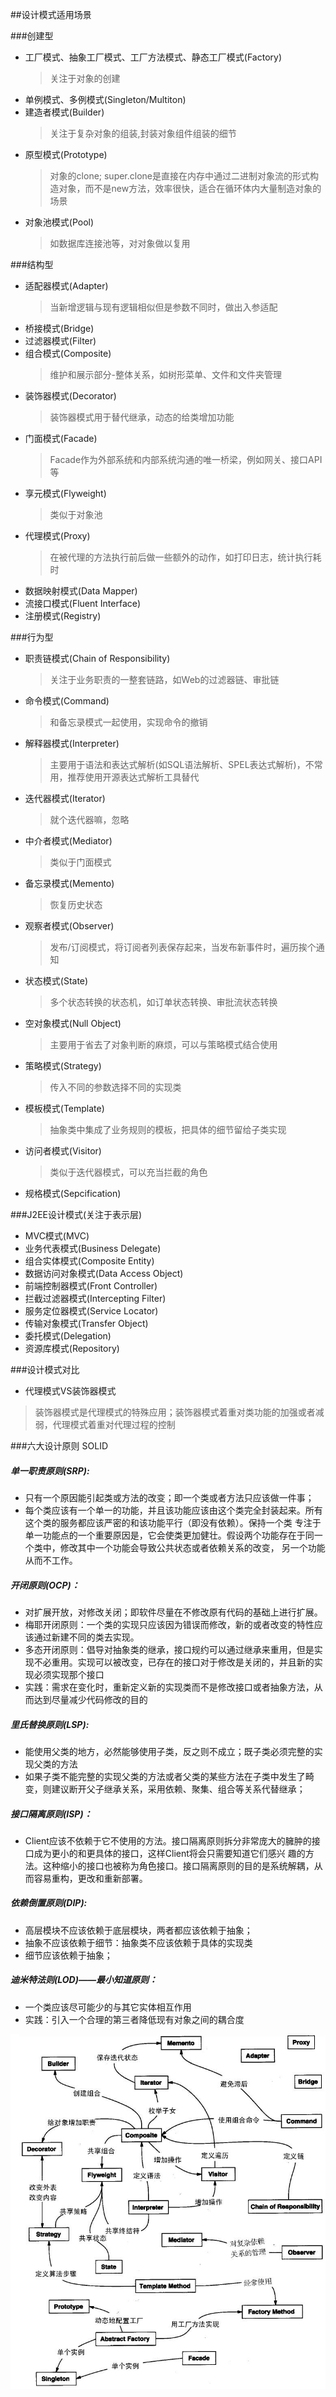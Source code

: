 ##设计模式适用场景

###创建型
- 工厂模式、抽象工厂模式、工厂方法模式、静态工厂模式(Factory)
    > 关注于对象的创建
- 单例模式、多例模式(Singleton/Multiton)
- 建造者模式(Builder)
    > 关注于复杂对象的组装,封装对象组件组装的细节
- 原型模式(Prototype)
    > 对象的clone; super.clone是直接在内存中通过二进制对象流的形式构造对象，而不是new方法，效率很快，适合在循环体内大量制造对象的场景
- 对象池模式(Pool)
    > 如数据库连接池等，对对象做以复用

###结构型
- 适配器模式(Adapter)
    > 当新增逻辑与现有逻辑相似但是参数不同时，做出入参适配
- 桥接模式(Bridge)
- 过滤器模式(Filter)
- 组合模式(Composite)
    > 维护和展示部分-整体关系，如树形菜单、文件和文件夹管理
- 装饰器模式(Decorator)
    > 装饰器模式用于替代继承，动态的给类增加功能
- 门面模式(Facade)
    > Facade作为外部系统和内部系统沟通的唯一桥梁，例如网关、接口API等
- 享元模式(Flyweight)
    > 类似于对象池
- 代理模式(Proxy)
    > 在被代理的方法执行前后做一些额外的动作，如打印日志，统计执行耗时
- 数据映射模式(Data Mapper)
- 流接口模式(Fluent Interface)
- 注册模式(Registry)

###行为型
- 职责链模式(Chain of Responsibility)
    > 关注于业务职责的一整套链路，如Web的过滤器链、审批链
- 命令模式(Command)
    > 和备忘录模式一起使用，实现命令的撤销
- 解释器模式(Interpreter)
    > 主要用于语法和表达式解析(如SQL语法解析、SPEL表达式解析)，不常用，推荐使用开源表达式解析工具替代
- 迭代器模式(Iterator)
    > 就个迭代器嘛，忽略
- 中介者模式(Mediator)
    > 类似于门面模式
- 备忘录模式(Memento)
    > 恢复历史状态
- 观察者模式(Observer)
    > 发布/订阅模式，将订阅者列表保存起来，当发布新事件时，遍历挨个通知
- 状态模式(State)
    > 多个状态转换的状态机，如订单状态转换、审批流状态转换
- 空对象模式(Null Object)
    > 主要用于省去了对象判断的麻烦，可以与策略模式结合使用
- 策略模式(Strategy)
    > 传入不同的参数选择不同的实现类
- 模板模式(Template)
    > 抽象类中集成了业务规则的模板，把具体的细节留给子类实现
- 访问者模式(Visitor)
    > 类似于迭代器模式，可以充当拦截的角色
- 规格模式(Sepcification)

###J2EE设计模式(关注于表示层)
- MVC模式(MVC)
- 业务代表模式(Business Delegate)
- 组合实体模式(Composite Entity)
- 数据访问对象模式(Data Access Object)
- 前端控制器模式(Front Controller)
- 拦截过滤器模式(Intercepting Filter)
- 服务定位器模式(Service Locator)
- 传输对象模式(Transfer Object)
- 委托模式(Delegation)
- 资源库模式(Repository)

###设计模式对比
- 代理模式VS装饰器模式
> 装饰器模式是代理模式的特殊应用；装饰器模式着重对类功能的加强或者减弱，代理模式着重对代理过程的控制

###六大设计原则
SOLID
 ##### 单一职责原则(SRP):
 - 只有一个原因能引起类或方法的改变；即一个类或者方法只应该做一件事；
 - 每个类应该有一个单一的功能，并且该功能应该由这个类完全封装起来。所有这个类的服务都应该严密的和该功能平行（即没有依赖）。保持一个类
 专注于单一功能点的一个重要原因是，它会使类更加健壮。假设两个功能存在于同一个类中，修改其中一个功能会导致公共状态或者依赖关系的改变，
 另一个功能从而不工作。
 
 ##### 开闭原则(OCP)：
 - 对扩展开放，对修改关闭；即软件尽量在不修改原有代码的基础上进行扩展。
 - 梅耶开闭原则：一个类的实现只应该因为错误而修改，新的或者改变的特性应该通过新建不同的类去实现。
 - 多态开闭原则：倡导对抽象类的继承，接口规约可以通过继承来重用，但是实现不必重用。实现可以被改变，已存在的接口对于修改是关闭的，并且新的实现必须实现那个接口
 - 实践：需求在变化时，重新定义新的实现类而不是修改接口或者抽象方法，从而达到尽量减少代码修改的目的
 
 ##### 里氏替换原则(LSP):
 - 能使用父类的地方，必然能够使用子类，反之则不成立；既子类必须完整的实现父类的方法
 - 如果子类不能完整的实现父类的方法或者父类的某些方法在子类中发生了畸变，则建议断开父子继承关系，采用依赖、聚集、组合等关系代替继承；
  
 ##### 接口隔离原则(ISP)：
 - Client应该不依赖于它不使用的方法。接口隔离原则拆分非常庞大的臃肿的接口成为更小的和更具体的接口，这样Client将会只需要知道它们感兴
 趣的方法。这种缩小的接口也被称为角色接口。接口隔离原则的目的是系统解耦，从而容易重构，更改和重新部署。
 
 ##### 依赖倒置原则(DIP):
 - 高层模块不应该依赖于底层模块，两者都应该依赖于抽象；
 - 抽象不应该依赖于细节：抽象类不应该依赖于具体的实现类
 - 细节应该依赖于抽象；

 ##### 迪米特法则(LOD)——最小知道原则：
 - 一个类应该尽可能少的与其它实体相互作用
 - 实践：引入一个合理的第三者降低现有对象之间的耦合度

![设计模式关系图](docs/设计模式关系图.png)